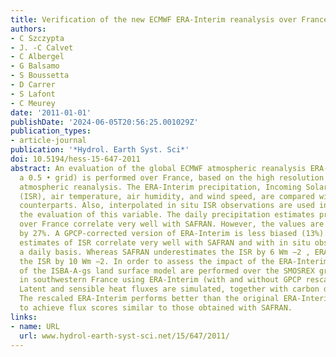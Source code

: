```yaml
---
title: Verification of the new ECMWF ERA-Interim reanalysis over France
authors:
- C Szczypta
- J. -C Calvet
- C Albergel
- G Balsamo
- S Boussetta
- D Carrer
- S Lafont
- C Meurey
date: '2011-01-01'
publishDate: '2024-06-05T20:56:25.001029Z'
publication_types:
- article-journal
publication: '*Hydrol. Earth Syst. Sci*'
doi: 10.5194/hess-15-647-2011
abstract: An evaluation of the global ECMWF atmospheric reanalysis ERA-Interim (with
  a 0.5 • grid) is performed over France, based on the high resolution (8 km) SAFRAN
  atmospheric reanalysis. The ERA-Interim precipitation, Incoming Solar Radiation
  (ISR), air temperature, air humidity, and wind speed, are compared with their SAFRAN
  counterparts. Also, interpolated in situ ISR observations are used in order to consolidate
  the evaluation of this variable. The daily precipitation estimates produced by ERA-Interim
  over France correlate very well with SAFRAN. However, the values are underestimated
  by 27%. A GPCP-corrected version of ERA-Interim is less biased (13%). The ERA-Interim
  estimates of ISR correlate very well with SAFRAN and with in situ observations on
  a daily basis. Whereas SAFRAN underestimates the ISR by 6 Wm −2 , ERA-Interim overestimates
  the ISR by 10 Wm −2. In order to assess the impact of the ERA-Interim errors, simulations
  of the ISBA-A-gs land surface model are performed over the SMOSREX grassland site
  in southwestern France using ERA-Interim (with and without GPCP rescaling) and SAFRAN.
  Latent and sensible heat fluxes are simulated, together with carbon dioxide fluxes.
  The rescaled ERA-Interim performs better than the original ERA-Interim and permits
  to achieve flux scores similar to those obtained with SAFRAN.
links:
- name: URL
  url: www.hydrol-earth-syst-sci.net/15/647/2011/
---
```

